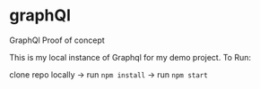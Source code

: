 # graphQl
GraphQl Proof of concept


This is my local instance of Graphql for my demo project. To Run:

clone repo locally -> run `npm install` -> run `npm start`

